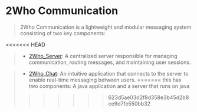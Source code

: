 # 2Who Communication
> 2Who Communication is a lightweight and modular messaging system consisting of two key components:

<<<<<<< HEAD
>*    [2Who_Server](Server.md): A centralized server responsible for managing communication, routing messages, and maintaining user sessions.

>*    [2Who_Chat](Chat.md): An intuitive application that connects to the server to enable real-time messaging between users.
=======
this has two components: A java application and a server that runs on java
>>>>>>> 623d5ae03d2f8d358e3b45d2b8ce9d7fe550bb32
